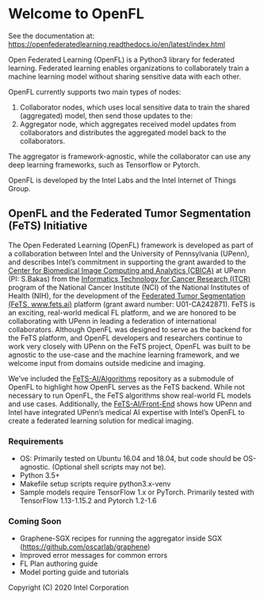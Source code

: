 # Welcome to OpenFL

See the documentation at: https://openfederatedlearning.readthedocs.io/en/latest/index.html

Open Federated Learning (OpenFL) is a Python3 library for federated learning. Federated learning enables organizations to collaborately train a machine learning model without sharing sensitive data with each other.

OpenFL currently supports two main types of nodes:
1. Collaborator nodes, which uses local sensitive data to train the shared (aggregated) model, then send those updates to the:
2. Aggregator node, which aggregates received model updates from collaborators and distributes the aggregated model back to the collaborators.

The aggregator is framework-agnostic, while the collaborator can use any deep learning frameworks, such as Tensorflow or Pytorch.

OpenFL is developed by the Intel Labs and the Intel Internet of Things Group.

## OpenFL and the Federated Tumor Segmentation (FeTS) Initiative

The Open Federated Learning (OpenFL) framework is developed as part of a collaboration between Intel and the University of Pennsylvania (UPenn), and describes Intel’s commitment in supporting the grant awarded to the [Center for Biomedical Image Computing and Analytics (CBICA)](https://www.cbica.upenn.edu/) at UPenn (PI: S.Bakas) from the [Informatics Technology for Cancer Research (ITCR)](https://itcr.cancer.gov/) program of the National Cancer Institute (NCI) of the National Institutes of Health (NIH), for the development of the [Federated Tumor Segmentation (FeTS, www.fets.ai)](https://www.fets.ai/) platform (grant award number: U01-CA242871). FeTS is an exciting, real-world medical FL platform, and we are honored to be collaborating with UPenn in leading a federation of international collaborators. Although OpenFL was designed to serve as the backend for the FeTS platform, and OpenFL developers and researchers continue to work very closely with UPenn on the FeTS project, OpenFL was built to be agnostic to the use-case and the machine learning framework, and we welcome input from domains outside medicine and imaging.

We’ve included the [FeTS-AI/Algorithms](https://github.com/FETS-AI/Algorithms) repository as a submodule of OpenFL to highlight how OpenFL serves as the FeTS backend. While not necessary to run OpenFL, the FeTS algorithms show real-world FL models and use cases. Additionally, the [FeTS-AI/Front-End](https://github.com/FETS-AI/Front-End) shows how UPenn and Intel have integrated UPenn’s medical AI expertise with Intel’s OpenFL to create a federated learning solution for medical imaging. 

### Requirements

- OS: Primarily tested on Ubuntu 16.04 and 18.04, but code should be OS-agnostic. (Optional shell scripts may not be).
- Python 3.5+
- Makefile setup scripts require python3.x-venv
- Sample models require TensorFlow 1.x or PyTorch. Primarily tested with TensorFlow 1.13-1.15.2 and Pytorch 1.2-1.6 

### Coming Soon
- Graphene-SGX recipes for running the aggregator inside SGX (https://github.com/oscarlab/graphene)
- Improved error messages for common errors
- FL Plan authoring guide
- Model porting guide and tutorials

Copyright (C) 2020 Intel Corporation
